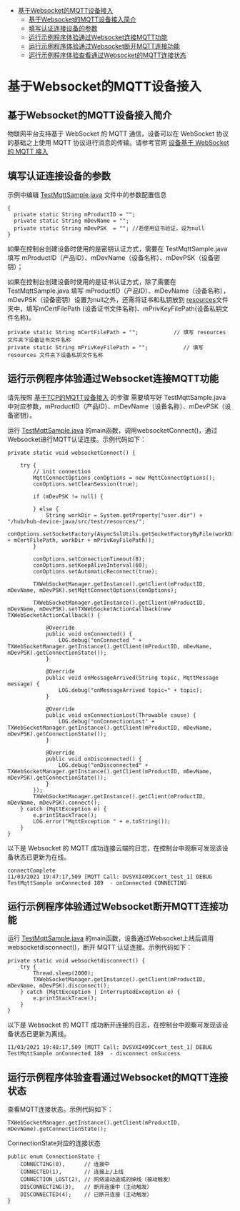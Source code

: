 * [基于Websocket的MQTT设备接入](#基于Websocket的MQTT设备接入)
  * [基于Websocket的MQTT设备接入简介](#基于Websocket的MQTT设备接入简介)
  * [填写认证连接设备的参数](#填写认证连接设备的参数)
  * [运行示例程序体验通过Websocket连接MQTT功能](#运行示例程序体验通过Websocket连接MQTT功能)
  * [运行示例程序体验通过Websocket断开MQTT连接功能](#运行示例程序体验通过Websocket断开MQTT连接功能)
  * [运行示例程序体验查看通过Websocket的MQTT连接状态](#运行示例程序体验查看通过Websocket的MQTT连接状态)

# 基于Websocket的MQTT设备接入
## 基于Websocket的MQTT设备接入简介
物联网平台支持基于 WebSocket 的 MQTT 通信，设备可以在 WebSocket 协议的基础之上使用 MQTT 协议进行消息的传输。请参考官网 [设备基于 WebSocket 的 MQTT 接入](https://cloud.tencent.com/document/product/634/46347)

## 填写认证连接设备的参数
示例中编辑 [TestMqttSample.java](../src/test/java/TestMqttSample.java) 文件中的参数配置信息
```
{
  private static String mProductID = "";
  private static String mDevName = "";
  private static String mDevPSK  = ""; //若使用证书验证，设为null
}
```
如果在控制台创建设备时使用的是密钥认证方式，需要在 TestMqttSample.java 填写 mProductID（产品ID）、mDevName（设备名称）、mDevPSK（设备密钥）；

如果在控制台创建设备时使用的是证书认证方式，除了需要在 TestMqttSample.java 填写 mProductID（产品ID）、mDevName（设备名称），mDevPSK（设备密钥）设置为null之外，还需将证书和私钥放到 [resources](../src/test/resources/)文件夹中，填写mCertFilePath (设备证书文件名称)、mPrivKeyFilePath(设备私钥文件名称)。

```
private static String mCertFilePath = "";           // 填写 resources 文件夹下设备证书文件名称
private static String mPrivKeyFilePath = "";           // 填写 resources 文件夹下设备私钥文件名称
```

## 运行示例程序体验通过Websocket连接MQTT功能

请先按照 [基于TCP的MQTT设备接入](../../hub-device-java/docs/基于TCP的MQTT设备接入.md) 的步骤 需要填写好 TestMqttSample.java 中对应参数，mProductID（产品ID）、mDevName（设备名称）、mDevPSK（设备密钥）。

运行 [TestMqttSample.java](../src/test/java/TestMqttSample.java) 的main函数，调用websocketConnect()，通过Websocket进行MQTT认证连接。示例代码如下：
```
private static void websocketConnect() {

    try {
        // init connection
        MqttConnectOptions conOptions = new MqttConnectOptions();
        conOptions.setCleanSession(true);

        if (mDevPSK != null) {

        } else {
            String workDir = System.getProperty("user.dir") + "/hub/hub-device-java/src/test/resources/";
            conOptions.setSocketFactory(AsymcSslUtils.getSocketFactoryByFile(workDir + mCertFilePath, workDir + mPrivKeyFilePath));
        }

        conOptions.setConnectionTimeout(8);
        conOptions.setKeepAliveInterval(60);
        conOptions.setAutomaticReconnect(true);

        TXWebSocketManager.getInstance().getClient(mProductID, mDevName, mDevPSK).setMqttConnectOptions(conOptions);

        TXWebSocketManager.getInstance().getClient(mProductID, mDevName, mDevPSK).setTXWebSocketActionCallback(new TXWebSocketActionCallback() {

            @Override
            public void onConnected() {
                LOG.debug("onConnected " + TXWebSocketManager.getInstance().getClient(mProductID, mDevName, mDevPSK).getConnectionState());
            }

            @Override
            public void onMessageArrived(String topic, MqttMessage message) {
                LOG.debug("onMessageArrived topic=" + topic);
            }

            @Override
            public void onConnectionLost(Throwable cause) {
                LOG.debug("onConnectionLost" + TXWebSocketManager.getInstance().getClient(mProductID, mDevName, mDevPSK).getConnectionState());
            }

            @Override
            public void onDisconnected() {
                LOG.debug("onDisconnected" + TXWebSocketManager.getInstance().getClient(mProductID, mDevName, mDevPSK).getConnectionState());
            }
        });
        TXWebSocketManager.getInstance().getClient(mProductID, mDevName, mDevPSK).connect();
    } catch (MqttException e) {
        e.printStackTrace();
        LOG.error("MqttException " + e.toString());
    }
}
```

以下是 Websocket 的 MQTT 成功连接云端的日志，在控制台中观察可发现该设备状态已更新为在线。
```
connectComplete
11/03/2021 19:47:17,509 [MQTT Call: DVSVXI409Ccert_test_1] DEBUG TestMqttSample onConnected 189  - onConnected CONNECTING
```

## 运行示例程序体验通过Websocket断开MQTT连接功能

运行 [TestMqttSample.java](../src/test/java/TestMqttSample.java) 的main函数，设备通过Websocket上线后调用websocketdisconnect()，断开 MQTT 认证连接。示例代码如下：
```
private static void websocketdisconnect() {
    try {
        Thread.sleep(2000);
        TXWebSocketManager.getInstance().getClient(mProductID, mDevName, mDevPSK).disconnect();
    } catch (MqttException | InterruptedException e) {
        e.printStackTrace();
    }
}
```

以下是 Websocket 的 MQTT 成功断开连接的日志，在控制台中观察可发现该设备状态已更新为离线。
```
11/03/2021 19:48:17,509 [MQTT Call: DVSVXI409Ccert_test_1] DEBUG TestMqttSample onConnected 189  - disconnect onSuccess
```

## 运行示例程序体验查看通过Websocket的MQTT连接状态

查看MQTT连接状态。示例代码如下：

```
TXWebSocketManager.getInstance().getClient(mProductID, mDevName).getConnectionState();
```

ConnectionState对应的连接状态
```
public enum ConnectionState {
    CONNECTING(0),      // 连接中
    CONNECTED(1),       // 连接上/上线
    CONNECTION_LOST(2), // 网络波动造成的掉线（被动触发）
    DISCONNECTING(3),   // 断开连接中（主动触发）
    DISCONNECTED(4);    // 已断开连接（主动触发）
}
```
